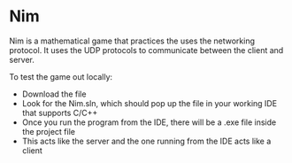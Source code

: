 # Nim
Nim is a mathematical game that practices the uses the networking protocol. It uses the UDP protocols to communicate between the client and server.

To test the game out locally:
- Download the file 
- Look for the Nim.sln, which should pop up the file in your working IDE that supports C/C++
- Once you run the program from the IDE, there will be a .exe file inside the project file
- This acts like the server and the one running from the IDE acts like a client
